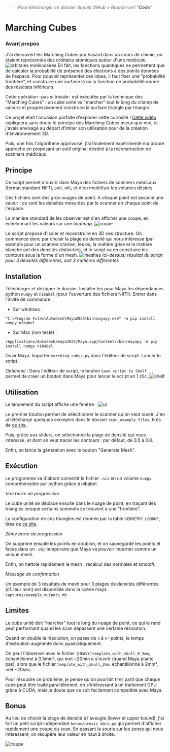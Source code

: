 > *Pour télécharger ce dossier depuis GiHub > Bouton vert "**Code**"*
# Marching Cubes

### Avant propos
J'ai découvert les Marching Cubes par hasard dans un cours de chimie, où étaient représentés des orbitales atomiques autour d'une molécule.
![orbitales moléculaires](/captures/orbitales.png)
En fait, les fonctions quantiques ne permettent que de calculer la probabilté de présence des électrons à des points données de l'espace.
Pour pouvoir représenter ces lobes, il faut fixer une "probabilité frontière", et construire une surface là où la fonction de probabilité donne des résultats inférieurs.

Cette opération -pas si triviale- est exécutée par la technique des "Marching Cubes" : un cube unité va "marcher" tout le long du champ de valeurs et progressivement construire la surface triangle par triangle.

Ce projet était l'occasion parfaite d'explorer cette curiosité ! [Cette vidéo](https://youtu.be/M3iI2l0ltbE) expliquera sans doute le principe des Marching Cubes mieux que moi, et j'avais envisagé au départ d'imiter son utilisation pour de la création d'environnement 3D.

Puis, une fois l'algorithme apprivoisé, j'ai finalement expérimenté ma propre approche en proposant un outil original destiné à la reconstruction de scanners médicaux.

## Principe

Ce script permet d'ouvrir dans Maya des fichiers de scanners médicaux (format standard NIfTI, soit .nii), et d'en modéliser les volumes désirés.

Ces fichiers sont des gros nuages de point. A chaque point est associé une valeur : ce sont les densités mesurées par le scanner en chaque point de l'espace.

La manière standard de les observer est d'en afficher une coupe, en échelonnant les valeurs sur une *heatmap*.
![coupe](captures/slice.png)

Le script propose d'isoler et reconstruire en 3D ces structure. On commence donc par choisir la plage de densité qui nous intéresse (par exemple pour un scanner cranien, les os, la matière grise et la matière blanche ont des densités distinctes), et le script va en construire les contours sous la forme d'un mesh.
![meshes](captures/example_output.png)
*(ci-dessus) résultat du script pour 3 densités différentes, soit 3 matières différentes*

## Installation
Télécharger et dézipper le dossier. Installer les pour Maya les dépendances python `numpy` et `nibabel` (pour l'ouverture des fichiers NIfTI). Entrer dans l'invité de commande :
- Sur windows :
```
"C:\Program Files\Autodesk\Maya2025\bin\mayapy.exe" -m pip install numpy nibabel
```
- Sur Mac (non testé) :
```
/Applications/Autodesk/maya2025/Maya.app/Contents/bin/mayapy -m pip install numpy nibabel
```


Ouvir Maya. Importer `marching_cubes.py` dans l'éditeur de script. Lancer le script.

*Optionnel* : Dans l'éditeur de script, le bouton `Save script to Shelf...` permet de créer un bouton dans Maya pour lancer le script en 1 clic.
![shelf](captures/script_shelf.png)

## Utilisation
Le lancement du script affiche une fenêtre :
![ui](captures/ui.png)

Le premier bouton permet de sélectionner le scanner qu'on veut ouvrir. J'en ai téléchargé quelques exemples dans le dossier `scan_example_files`, tirés de [ce site](https://johnmuschelli.com/high_res_ct_template/template/).

Puis, grâce aux sliders, on sélectionne la plage de densité qui nous intéresse, et dont on veut tracer les contours : par défaut, de 0.5 à 0.8.

Enfin, on lance la génération avec le bouton "Generate Mesh".

## Exécution

Le programme va d'abord convertir le fichier `.nii` en un volume `numpy` compréhensible par python grâce à nibabel.

*1ère barre de progression*

Le cube unité se déplace ensuite dans le nuage de point, en traçant des triangles lorsque certains sommets se trouvent à une "frontière".

La configuration de ces triangles est donnée par la table `GEOMETRY_LOOKUP`, tirée de [ce site](http://www.paulbourke.net/geometry/polygonise/).

*2ème barre de progression*

On supprime ensuite les points en doublon, et on sauvegarde les points et faces dans un `.obj` temporaire que Maya va pouvoir importer comme un unique mesh.

Enfin, on nettoie rapidement le mesh : recalcul des normales et *smooth*.

*Message de confirmation*

Un exemple de 3 résultats de mesh pour 3 plages de densités différentes (cf. leur nom) est disponible dans la scène maya `captures/example_outputs.mb`.

## Limites

Le cube unité doit "marcher" tout le long du nuage de point, ce qui le rend peut performant quand les scan dépassent une certaine résolution.

Quand on double la résolution, on passe de `n` à `n²` points, le temps d'exécution augmente donc quadratiquement. 

On peut l'observer avec le fichier `[HEAVY]template_with_skull_0_5mm`, échantillonné à 0.5mm², qui met ~20min à s'ouvrir (quand Maya plante pas), alors que le fichier `template_with_skull_2mm`, échantillonné à 2mm², met ~20sec.

Pour résoudre ce problème, je pense qu'on pourrait tirer parti que chaque cube peut être traité parallèlement, en s'intéressant à un traitement GPU grâce à CUDA, mais je doute que ce soit facilement compatible avec Maya.

## Bonus

Au lieu de choisir la plage de densité à l'aveugle (lower et upper bound), j'ai fait un petit script indépendant `bonus/previz_data.py` qui permet d'afficher rapidement une coupe du scan. En passant la souris sur les zones qui nous intéressent, on récupère leur valeur en haut à droite.

![coupe](captures/slice.png)